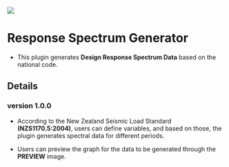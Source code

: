 ![](https://hubs.ly/Q02hxwqB0)

# Response Spectrum Generator
- This plugin generates **Design Response Spectrum Data** based on the national code.


## Details
### version 1.0.0

- According to the New Zealand Seismic Load Standard **(NZS1170.5:2004)**, users can define variables, and based on those, the plugin generates spectral data for different periods.

- Users can preview the graph for the data to be generated through the **PREVIEW** image.